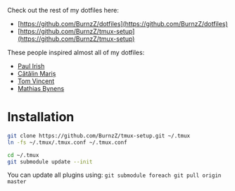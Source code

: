Check out the rest of my dotfiles here:
* [https://github.com/BurnzZ/dotfiles](https://github.com/BurnzZ/dotfiles)
* [https://github.com/BurnzZ/tmux-setup](https://github.com/BurnzZ/tmux-setup)

These people inspired almost all of my dotfiles:
* [Paul Irish](https://github.com/paulirish/dotfiles)
* [Cătălin Mariș](https://github.com/alrra/dotfiles)
* [Tom Vincent](https://github.com/tlvince/vim-config)
* [Mathias Bynens](https://github.com/mathiasbynens/dotfiles)

# Installation

```sh
git clone https://github.com/BurnzZ/tmux-setup.git ~/.tmux
ln -fs ~/.tmux/.tmux.conf ~/.tmux.conf

cd ~/.tmux
git submodule update --init
```

You can update all plugins using:
`git submodule foreach git pull origin master`

